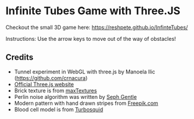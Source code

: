 # Infinite Tubes Game with Three.JS

Checkout the small 3D game here:
https://reshpete.github.io/InfinteTubes/

Instructions: Use the arrow keys to move out of the way of obstacles!

## Credits
- Tunnel experiment in WebGL with three.js by Manoela Ilic (https://github.com/crnacura)
- [Official Three.js website](https://threejs.org/)
- Brick texture is from [maxTextures](http://www.mb3d.co.uk/mb3d/Stone_and_Rock_Seamless_and_Tileable_High_Res_Textures.html)
- Perlin noise algorithm was written by [Seph Gentle](https://github.com/josephg/noisejs)
- Modern pattern with hand drawn stripes from [Freepik.com](http://www.freepik.com/index.php?goto=74&idfoto=934482)
- Blood cell model is from [Turbosquid](https://www.turbosquid.com/3d-models/free-blood-cell-3d-model/509576)







